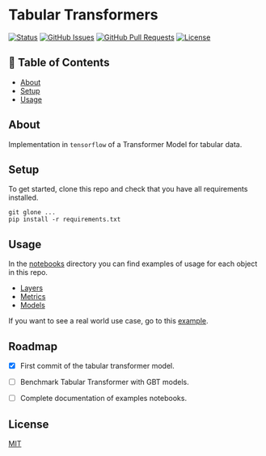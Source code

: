 # Tabular Transformers

[![Status](https://img.shields.io/badge/status-active-success.svg)]()
[![GitHub Issues](https://img.shields.io/github/issues/vitostamatti/tabular-transformers.svg)](https://github.com/vitostamatti/tabular-transformers/issues)
[![GitHub Pull Requests](https://img.shields.io/github/issues-pr/vitostamatti/tabular-transformers.svg)](https://github.com/vitostamatti/tabular-transformers/pulls)
[![License](https://img.shields.io/badge/license-MIT-blue.svg)](/LICENSE)

## 📝 Table of Contents

- [About](#about)
- [Setup](#setup)
- [Usage](#usage)


## About <a name = "about"></a>

Implementation in ``tensorflow`` of a Transformer Model for tabular data.

## Setup <a name = "setup"></a>

To get started, clone this repo and check that you have all requirements installed.


```
git glone ...
pip install -r requirements.txt
``` 

## Usage <a name = "usage"></a>

In the [notebooks](/notebooks/) directory you can find examples of
usage for each object in this repo.

- [Layers](/notebooks/layers.ipynb)
- [Metrics](/notebooks/metrics.ipynb)
- [Models](/notebooks/models.ipynb)


If you want to see a real world use case, 
go to this [example](/notebooks/example.ipynb).

## Roadmap

- [X] First commit of the tabular transformer model.
- [ ] Benchmark Tabular Transformer with GBT models.
- [ ] Complete documentation of examples notebooks.



## License
[MIT](LICENSE.TXT)
